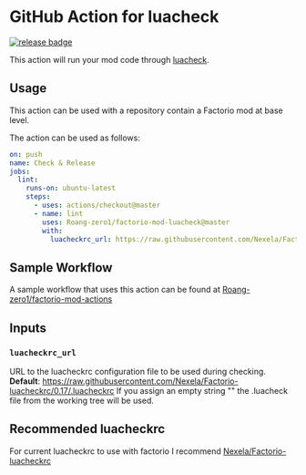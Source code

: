 # GitHub Action for luacheck

[![release badge][release status]][release workflow]

This action will run your mod code through [luacheck](https://github.com/mpeterv/luacheck).

## Usage

This action can be used with a repository contain a Factorio mod at base level.

The action can be used as follows:

```yaml
on: push
name: Check & Release
jobs:
  lint:
    runs-on: ubuntu-latest
    steps:
      - uses: actions/checkout@master
      - name: lint
        uses: Roang-zero1/factorio-mod-luacheck@master
        with:
          luacheckrc_url: https://raw.githubusercontent.com/Nexela/Factorio-luacheckrc/0.17/.luacheckrc
```

## Sample Workflow

A sample workflow that uses this action can be found at [Roang-zero1/factorio-mod-actions](https://github.com/Roang-zero1/factorio-mod-actions/blob/master/sample/push-check-release.yml)

## Inputs

### `luacheckrc_url`

URL to the luacheckrc configuration file to be used during checking.  
**Default**: <https://raw.githubusercontent.com/Nexela/Factorio-luacheckrc/0.17/.luacheckrc>
If you assign an empty string "" the .luacheck file from the working tree will be used.

## Recommended luacheckrc

For current luacheckrc to use with factorio I recommend [Nexela/Factorio-luacheckrc](https://github.com/Nexela/Factorio-luacheckrc)

[release status]: https://github.com/Roang-zero1/factorio-mod-luacheck/workflows/Check%20&%20Release/badge.svg
[release workflow]: https://github.com/Roang-zero1/factorio-mod-luacheck/actions
